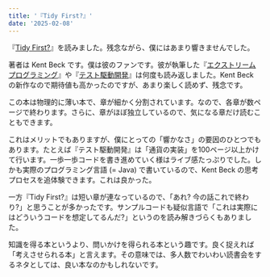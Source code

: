 ```yaml
---
title: '『Tidy First?』'
date: '2025-02-08'
---
```


『[Tidy First?](https://www.oreilly.co.jp/books/9784814400911/)』を読みました。残念ながら、僕にはあまり響きませんでした。

著者は Kent Beck です。僕は彼のファンです。彼が執筆した『[エクストリームプログラミング](https://www.ohmsha.co.jp/book/9784274217623/)』や『[テスト駆動開発](https://www.ohmsha.co.jp/book/9784274217883/)』は何度も読み返しました。Kent Beck の新作なので期待値も高かったのですが、あまり楽しく読めず、残念です。

この本は物理的に薄い本で、章が細かく分割されています。なので、各章が数ページで終わります。さらに、章がほぼ独立しているので、気になる章だけ読むこともできます。

これはメリットでもありますが、僕にとっての「響かなさ」の要因のひとつでもあります。たとえば『テスト駆動開発』は「通貨の実装」を100ページ以上かけて行います。一歩一歩コードを書き進めていく様はライブ感たっぷりでした。しかも実際のプログラミング言語 (= Java) で書いているので、Kent Beck の思考プロセスを追体験できます。これは良かった。

一方『Tidy First?』は短い章が連なっているので、「あれ? 今の話これで終わり?」と思うことが多かったです。サンプルコードも疑似言語で「これは実際にはどういうコードを想定してるんだ?」というのを読み解きづらくもありました。

知識を得る本というより、問いかけを得られる本という趣です。良く捉えれば「考えさせられる本」と言えます。その意味では、多人数でわいわい読書会をするネタとしては、良い本なのかもしれないです。

